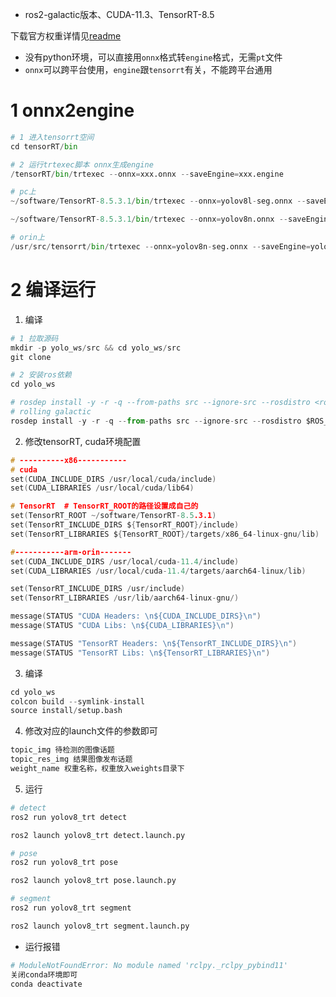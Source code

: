 
+ ros2-galactic版本、CUDA-11.3、TensorRT-8.5

下载官方权重详情见[readme](https://github.com/ultralytics/ultralytics/blob/main/README.zh-CN.md)

+ 没有python环境，可以直接用`onnx`格式转`engine`格式，无需`pt`文件
+ `onnx`可以跨平台使用，`engine`跟`tensorrt`有关，不能跨平台通用

# 1 onnx2engine
~~~python
# 1 进入tensorrt空间
cd tensorRT/bin

# 2 运行trtexec脚本 onnx生成engine
/tensorRT/bin/trtexec --onnx=xxx.onnx --saveEngine=xxx.engine 

# pc上
~/software/TensorRT-8.5.3.1/bin/trtexec --onnx=yolov8l-seg.onnx --saveEngine=yolov8l-seg.engine

~/software/TensorRT-8.5.3.1/bin/trtexec --onnx=yolov8n.onnx --saveEngine=yolov8n.engine

# orin上
/usr/src/tensorrt/bin/trtexec --onnx=yolov8n-seg.onnx --saveEngine=yolov8n-seg.engine
~~~

# 2 编译运行

1. 编译
~~~python
# 1 拉取源码
mkdir -p yolo_ws/src && cd yolo_ws/src
git clone 

# 2 安装ros依赖
cd yolo_ws

# rosdep install -y -r -q --from-paths src --ignore-src --rosdistro <ros2-distro>
# rolling galactic
rosdep install -y -r -q --from-paths src --ignore-src --rosdistro $ROS_DISTRO
~~~

2. 修改tensorRT, cuda环境配置

~~~c
# ----------x86-----------
# cuda
set(CUDA_INCLUDE_DIRS /usr/local/cuda/include)
set(CUDA_LIBRARIES /usr/local/cuda/lib64)

# TensorRT  # TensorRT_ROOT的路径设置成自己的
set(TensorRT_ROOT ~/software/TensorRT-8.5.3.1)
set(TensorRT_INCLUDE_DIRS ${TensorRT_ROOT}/include)
set(TensorRT_LIBRARIES ${TensorRT_ROOT}/targets/x86_64-linux-gnu/lib)

#-----------arm-orin-------
set(CUDA_INCLUDE_DIRS /usr/local/cuda-11.4/include)
set(CUDA_LIBRARIES /usr/local/cuda-11.4/targets/aarch64-linux/lib)

set(TensorRT_INCLUDE_DIRS /usr/include)
set(TensorRT_LIBRARIES /usr/lib/aarch64-linux-gnu/)

message(STATUS "CUDA Headers: \n${CUDA_INCLUDE_DIRS}\n")
message(STATUS "CUDA Libs: \n${CUDA_LIBRARIES}\n")

message(STATUS "TensorRT Headers: \n${TensorRT_INCLUDE_DIRS}\n")
message(STATUS "TensorRT Libs: \n${TensorRT_LIBRARIES}\n")
~~~

3. 编译

~~~python
cd yolo_ws
colcon build --symlink-install
source install/setup.bash
~~~

4. 修改对应的launch文件的参数即可

~~~xml
topic_img 待检测的图像话题
topic_res_img 结果图像发布话题
weight_name 权重名称，权重放入weights目录下
~~~

5. 运行

~~~python
# detect
ros2 run yolov8_trt detect

ros2 launch yolov8_trt detect.launch.py

# pose
ros2 run yolov8_trt pose

ros2 launch yolov8_trt pose.launch.py

# segment
ros2 run yolov8_trt segment

ros2 launch yolov8_trt segment.launch.py
~~~


+ 运行报错
~~~python
# ModuleNotFoundError: No module named 'rclpy._rclpy_pybind11'
关闭conda环境即可
conda deactivate
~~~
